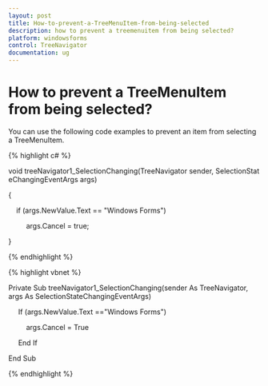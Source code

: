 ```yaml
---
layout: post
title: How-to-prevent-a-TreeMenuItem-from-being-selected
description: how to prevent a treemenuitem from being selected?
platform: windowsforms
control: TreeNavigator
documentation: ug
---
```


# How to prevent a TreeMenuItem from being selected?

You can use the following code examples to prevent an item from selecting a TreeMenuItem.

{% highlight c# %}



void treeNavigator1_SelectionChanging(TreeNavigator sender, SelectionStateChangingEventArgs args)

{

     if (args.NewValue.Text == "Windows Forms")

         args.Cancel = true;

}

{% endhighlight %}

{% highlight vbnet %}



Private Sub treeNavigator1_SelectionChanging(sender As TreeNavigator, args As SelectionStateChangingEventArgs)

     If (args.NewValue.Text =="Windows Forms")

         args.Cancel = True

     End If

End Sub

{% endhighlight %}



